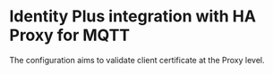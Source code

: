 # Identity Plus integration with HA Proxy for MQTT

The configuration aims to validate client certificate at the Proxy level. 
